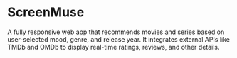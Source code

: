 ﻿# ScreenMuse
A fully responsive web app that recommends movies and series based on user-selected mood, genre, and release year. It integrates external APIs like TMDb and OMDb to display real-time ratings, reviews, and other details.

